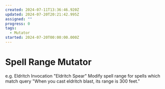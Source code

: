 ```yaml
---
created: 2024-07-11T13:36:46.920Z
updated: 2024-07-20T20:21:42.995Z
assigned: ""
progress: 0
tags:
  - Mutator
started: 2024-07-20T00:00:00.000Z
---
```


# Spell Range Mutator

e.g. Eldritch Invocation "Eldritch Spear"
Modify spell range for spells which match query
"When you cast eldritch blast, its range is 300 feet."
